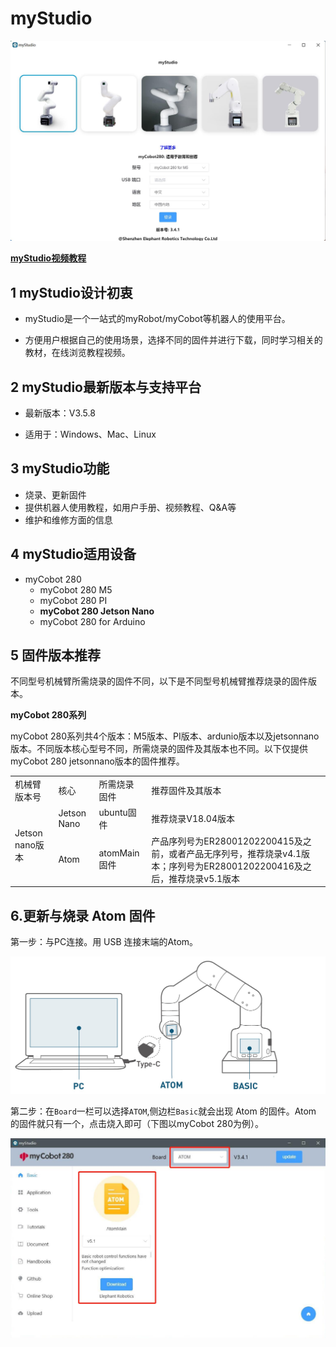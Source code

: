 # myStudio

![封面](../../../resource\3-FunctionsAndApplications\5.BasicFunction\5.2-Softwarelnstructions/mystudioShow.jpg)

**[myStudio视频教程](https://www.bilibili.com/video/BV1Qr4y1N7B5/)**

## 1 myStudio设计初衷

- myStudio是一个一站式的myRobot/myCobot等机器人的使用平台。

- 方便用户根据自己的使用场景，选择不同的固件并进行下载，同时学习相关的教材，在线浏览教程视频。

## 2 myStudio最新版本与支持平台

- 最新版本：V3.5.8

- 适用于：Windows、Mac、Linux

## 3 myStudio功能

- 烧录、更新固件
- 提供机器人使用教程，如用户手册、视频教程、Q&A等
- 维护和维修方面的信息

## 4 myStudio适用设备

- myCobot 280
  - myCobot 280 M5
  - myCobot 280 PI
  - **myCobot 280 Jetson Nano**
  - myCobot 280 for Arduino 

## 5 固件版本推荐

不同型号机械臂所需烧录的固件不同，以下是不同型号机械臂推荐烧录的固件版本。

**myCobot 280系列**

myCobot 280系列共4个版本：M5版本、PI版本、ardunio版本以及jetsonnano版本。不同版本核心型号不同，所需烧录的固件及其版本也不同。以下仅提供myCobot 280 jetsonnano版本的固件推荐。

<table>
<tr>
	<td>机械臂版本号</td>
    <td>核心</td>
    <td>所需烧录固件</td>
    <td>推荐固件及其版本</td>
</tr>
<tr>
	<td rowspan='2'>Jetson nano版本</td>
	<td>Jetson Nano</td>
	<td>ubuntu固件</td>
	<td>推荐烧录V18.04版本</td>
</tr>
<tr>
	<td>Atom</td>
	<td>atomMain固件</td>
	<td>产品序列号为ER28001202200415及之前，或者产品无序列号，推荐烧录v4.1版本；序列号为ER28001202200416及之后，推荐烧录v5.1版本</td>
</tr>
</table>




## 6.更新与烧录 Atom 固件

第一步：与PC连接。用 USB 连接末端的Atom。

![Atom链接](../../../resource\3-FunctionsAndApplications\5.BasicFunction\5.2-Softwarelnstructions\atom_PC.jpg)


第二步：在`Board`一栏可以选择`ATOM`,侧边栏`Basic`就会出现 Atom 的固件。Atom 的固件就只有一个，点击烧入即可（下图以myCobot 280为例）。

![Atom链接](../../../resource\3-FunctionsAndApplications\5.BasicFunction\5.2-Softwarelnstructions\atom2.jpg)

